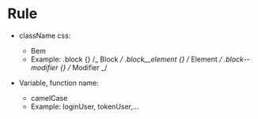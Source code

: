 # Rule

- className css:

  - Bem
  - Example:
    .block {} /_ Block _/
    .block\_\_element {} /_ Element _/
    .block--modifier {} /_ Modifier _/

- Variable, function name:

  - camelCase
  - Example: loginUser, tokenUser,...

